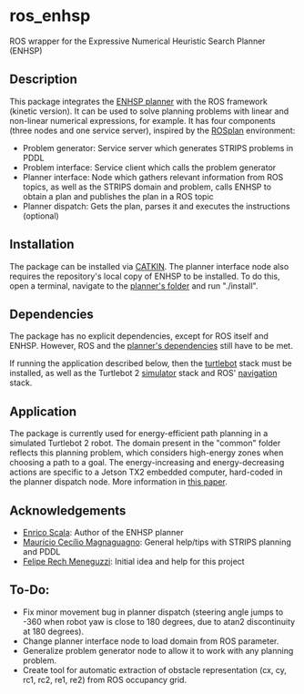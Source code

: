 # ros_enhsp
ROS wrapper for the Expressive Numerical Heuristic Search Planner (ENHSP)

## Description

This package integrates the [ENHSP planner](https://gitlab.com/enricos83/ENHSP-Public) with the ROS framework (kinetic version).
It can be used to solve planning problems with linear and non-linear numerical expressions, for example.
It has four components (three nodes and one service server), inspired by the [ROSplan](https://github.com/KCL-Planning/ROSPlan) environment:

* Problem generator: Service server which generates STRIPS problems in PDDL
* Problem interface: Service client which calls the problem generator
* Planner interface: Node which gathers relevant information from ROS topics, as well as the STRIPS domain and problem, calls ENHSP to obtain a plan and publishes the plan in a ROS topic
* Planner dispatch: Gets the plan, parses it and executes the instructions (optional)


## Installation

The package can be installed via [CATKIN](http://docs.ros.org/api/catkin/html/).
The planner interface node also requires the repository's local copy of ENHSP to be installed.
To do this, open a terminal, navigate to the [planner's folder]() and run "./install".


## Dependencies

The package has no explicit dependencies, except for ROS itself and ENHSP.
However, ROS and the [planner's dependencies](https://gitlab.com/enricos83/ENHSP-Public/tree/master#dependencies) still have to be met.

If running the application described below, then the [turtlebot](https://github.com/turtlebot/turtlebot) stack must be installed, as well as the Turtlebot 2 [simulator](http://wiki.ros.org/turtlebot_simulator) stack and ROS' [navigation](http://wiki.ros.org/navigation) stack.

## Application

The package is currently used for energy-efficient path planning in a simulated Turtlebot 2 robot.
The domain present in the "common" folder reflects this planning problem, which considers high-energy zones when choosing a path to a goal.
The energy-increasing and energy-decreasing actions are specific to a Jetson TX2 embedded computer, hard-coded in the planner dispatch node.
More information in [this paper]().


## Acknowledgements

* [Enrico Scala](https://gitlab.com/enricos83): Author of the ENHSP planner
* [Maurício Cecílio Magnaguagno](https://github.com/Maumagnaguagno): General help/tips with STRIPS planning and PDDL
* [Felipe Rech Meneguzzi](https://github.com/meneguzzi): Initial idea and help for this project


## To-Do:

* Fix minor movement bug in planner dispatch (steering angle jumps to -360 when robot yaw is close to 180 degrees, due to atan2 discontinuity at 180 degrees).
* Change planner interface node to load domain from ROS parameter.
* Generalize problem generator node to allow it to work with any planning problem.
* Create tool for automatic extraction of obstacle representation (cx, cy, rc1, rc2, re1, re2) from ROS occupancy grid.
